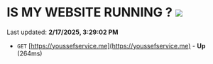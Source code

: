 # IS MY WEBSITE RUNNING ? [![](https://img.shields.io/static/v1?label=Sponsor&message=%E2%9D%A4&logo=GitHub&color=%23fe8e86)](https://github.com/sponsors/Youssef-Lehmam)

Last updated: **2/17/2025, 3:29:02 PM**

- `GET` [https://youssefservice.me](https://youssefservice.me) - **Up** (264ms)
